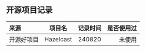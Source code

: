 
## 开源项目记录

|来源|项目名|记录时间|是否使用过|
| :--------- | :--: |:--: | -----------: |
|开源好项目|Hazelcast|240820|未使用|